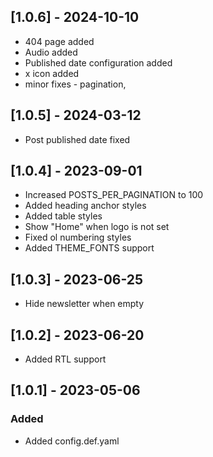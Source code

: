 ## [1.0.6] - 2024-10-10

- 404 page added
- Audio added
- Published date configuration added
- x icon added
- minor fixes - pagination,

## [1.0.5] - 2024-03-12

- Post published date fixed

## [1.0.4] - 2023-09-01

- Increased POSTS_PER_PAGINATION to 100
- Added heading anchor styles
- Added table styles
- Show "Home" when logo is not set
- Fixed ol numbering styles
- Added THEME_FONTS support

## [1.0.3] - 2023-06-25

- Hide newsletter when empty

## [1.0.2] - 2023-06-20

- Added RTL support

## [1.0.1] - 2023-05-06

### Added

- Added config.def.yaml
